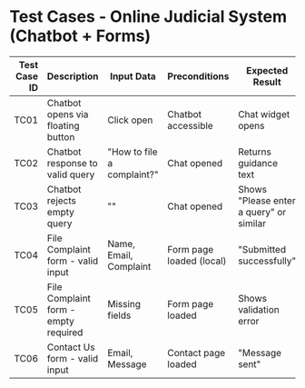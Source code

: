 # Test Cases - Online Judicial System (Chatbot + Forms)

| Test Case ID | Description | Input Data | Preconditions | Expected Result | Actual Result |
|--------------:|------------|------------|---------------|-----------------|----------------|
| TC01 | Chatbot opens via floating button | Click open | Chatbot accessible | Chat widget opens | |
| TC02 | Chatbot response to valid query | "How to file a complaint?" | Chat opened | Returns guidance text | |
| TC03 | Chatbot rejects empty query | "" | Chat opened | Shows "Please enter a query" or similar | |
| TC04 | File Complaint form - valid input | Name, Email, Complaint | Form page loaded (local) | "Submitted successfully" | |
| TC05 | File Complaint form - empty required | Missing fields | Form page loaded | Shows validation error | |
| TC06 | Contact Us form - valid input | Email, Message | Contact page loaded | "Message sent" | |
